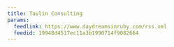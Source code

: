 ```yaml
---
title: Tavlin Consulting
params:
  feedlink: https://www.daydreamsinruby.com/rss.xml
  feedid: 19948d4517ec11a3b1990714f9082664
---
```

